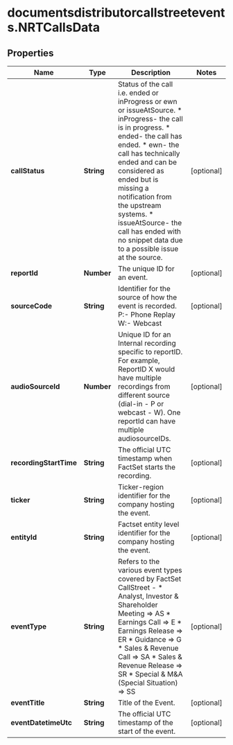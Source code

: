 # documentsdistributorcallstreetevents.NRTCallsData

## Properties

Name | Type | Description | Notes
------------ | ------------- | ------------- | -------------
**callStatus** | **String** | Status of the call i.e. ended or inProgress or ewn or issueAtSource.  * inProgress- the call is in progress. * ended- the call has ended. * ewn- the call has technically ended and can be considered as ended but is missing a notification from the upstream systems. * issueAtSource- the call has ended with no snippet data due to a possible issue at the source. | [optional] 
**reportId** | **Number** | The unique ID for an event. | [optional] 
**sourceCode** | **String** | Identifier for the source of how the event is recorded. P:- Phone Replay W:- Webcast | [optional] 
**audioSourceId** | **Number** | Unique ID for an Internal recording specific to reportID. For example, ReportID X would have multiple recordings from different source (dial-in - P or webcast - W). One reportId can have multiple audiosourceIDs. | [optional] 
**recordingStartTime** | **String** | The official UTC timestamp when FactSet starts the recording. | [optional] 
**ticker** | **String** | Ticker-region identifier for the company hosting the event. | [optional] 
**entityId** | **String** | Factset entity level identifier for the company hosting the event. | [optional] 
**eventType** | **String** | Refers to the various event types covered by FactSet CallStreet - * Analyst, Investor &amp; Shareholder Meeting &#x3D;&gt; AS * Earnings Call &#x3D;&gt; E * Earnings Release &#x3D;&gt; ER * Guidance &#x3D;&gt; G * Sales &amp; Revenue Call &#x3D;&gt; SA * Sales &amp; Revenue Release &#x3D;&gt; SR * Special &amp; M&amp;A (Special Situation) &#x3D;&gt; SS | [optional] 
**eventTitle** | **String** | Title of the Event. | [optional] 
**eventDatetimeUtc** | **String** | The official UTC timestamp of the start of the event. | [optional] 


